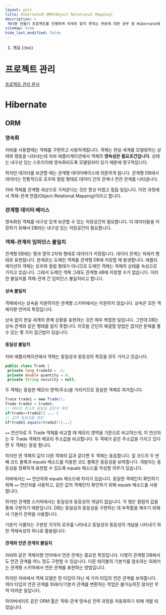 ```yaml
---
layout: post
title: Hibernate와 ORM(Object Relational Mapping)
description: >
 게시판 만들기 프로젝트를 진행하며 자세히 알지 못하는 부분에 대한 공부 중 Hibernate에 대한 공부 내용
sitemap: true
hide_last_modified: false
---
```


1. 개요
{:toc}

# 프로젝트 관리
[프로젝트 관리 문서](https://docs.google.com/spreadsheets/d/1xxuP3eXVIsYP-Pe4pwDcvYthXhtYNUvVXXgRPU3XWqw/edit?usp=sharing)

# Hibernate

## ORM

### 영속화
자바를 사용할때는 객체를 구현하고 사용하게됩니다. 객체는 현실 세계를 모델링하는 상태와 행동을 나타내는데 자바 애플리케이션에서 객체의 **영속성은 필요조건입니다.**
상태는 내구성 있는 스토리지에 영속화되도록 모델링되어 있기 때문에 영구적입니다.

하지만 데이터를 보관할 때는 관계형 데이터베이스에 의존하게 됩니다. 관계형 DB에서 데이터는 전통적으로 로우와 컬럼 형태로 데이터 간의 관계나 연관 관계를 나타냅니다.

자바 객체를 관계형 세상으로 가져온다는 것은 항상 어렵고 힘듬 일입니다. 이런 과정에서 객체-관계 연결(Object-Relational Mapping)이라고 합니다.

### 관계형 데이터 베이스
영속화된 객체를 내구성 있게 보관할 수 있는 저장공간의 필요합니다. 이 데이터들을 저장하기 위해서 DB라는 내구성 있는 저장공간이 필요합니다.


### 객체-관계의 임피던스 불일치
관계형 EB에는 행과 열의 2차워 형태로 데이터가 저장됩니다. 데이터 관계는 외래키 형태로 표현됩니다. 문제로는 도메인 객체를 관계형 DB에 저장할 때 발생합니다.
애플리케이션의 객체는 로우와 컬럼 형태가 아니므로 도메인 객체는 객체의 상태를 속성으로 가지고 있습니다. 그래서 도메인 객체 그래도 관계형 dB에 저장할 수가 없습니다.
이러한 불일치를 객체-관계 간 임피던스 불일치라고 합니다.

#### 상속 불일치

객체에서는 상속을 지원하지만 관계형 스키마에서는 지원하지 않습니다. 상속은 모든 객체지향 언어의 특징입니다.

상속 없이 현실 세계의 문제 상황을 표현하는 것은 매우 복잡한 일입니다. 그런데 DB는 상속 관계와 같은 형태를 알지 못합니다. 이것을 간단히 해결할 방법은 없지만 문제를 풀 수 있는 몇 가지 접근법이 있습니다.

#### 동일성 불일치

자바 애플리케이션에서 객체는 동일성과 동등성의 특징을 모두 가지고 있습니다.

```java
public class Trade {
 private long tradeId = -1;
 private double quantity = 0;
 private String security = null;
```

두 객체는 동일한 메모리 영역(주소)을 가리키므로 동일한 객체로 여겨집니다.

```java
Trace trade1 = new Trade();
Trade trade2 = trade1;
// 메모리 주소의 동일성 같은지 확인
if(trade==trade2){ ... }
// 값의 동등성을 확인
if(trade1.equals(trade2)){...}
```

`==` 연산자로 두 Trade 객체를 비교할 때 메모리 영역을 기준으로 비교하는데, 이 연산자는 두 Trade 객체의 메모리 주소값을 비교합니다. 두 객체가 같은 주소값을 가지고 있다면
두 객체는 동일 합니다.

하지만 한 객체의 값이 다른 객체의 값과 같다면 두 객체는 동등합니다. 앞 코드의 두 번째 코드 블록과 equals 메소드를 이용한 코드 블록은 동등성을 보여줍니다.
개발자는 동등성을 정확하게 표현할 수 있도록 equals 메소드를 작성할 의무가 있습니다.

자바에서는 `==` 연산자와 equals 메소드에 차이가 있습니다. 동일한 객체인지 확인하기 위해 `==` 연산자를 사용하고, 같은 값의 객체인지 확인하기 위해 equals 메소드를 사용합니다.

하지만 관계형 스키마에서는 동일성과 동등성의 개념이 없습니다. 각 행은 컬럼의 값을 통해 구분하기 때문입니다. DB는 동일성과 동등성을 구현하는 데 부족함을 채우기 위해서 기본키 전략을 사용합니다.

기본키 식별자는 구분된 각각의 로우를 나타내고 동일성과 동등성의 개념을 나타내기 위한 객체속성의 하나로 활용됩니다.

#### 관계와 연관 관계의 불일치

자바와 같은 객체지향 언어에서 연관 관계는 중요한 특징입니다. 다행히 관계형 DB에서도 연관 관계를 어느 정도 구현할 수 있습니다. 다른 테이블의 기본키를 참조하는 외래키는 관계형 스키마에서 연관 관계를 표현하는 방법입니다.

하지만 자바에서 객체 모델은 한 타입이 아닌 세 가지 타입의 연관 관계를 보여줍니다. 여러 타입의 연관 관계를 외래키/기본키 관계를 변환하는 작업은 불가능하진 않지만 무척 어려운 일입니다.

하이버네이트 같은 ORM 툴은 객체-관계 영속성 전략 과정을 자동화하기 위해 개발 되었습니다.
